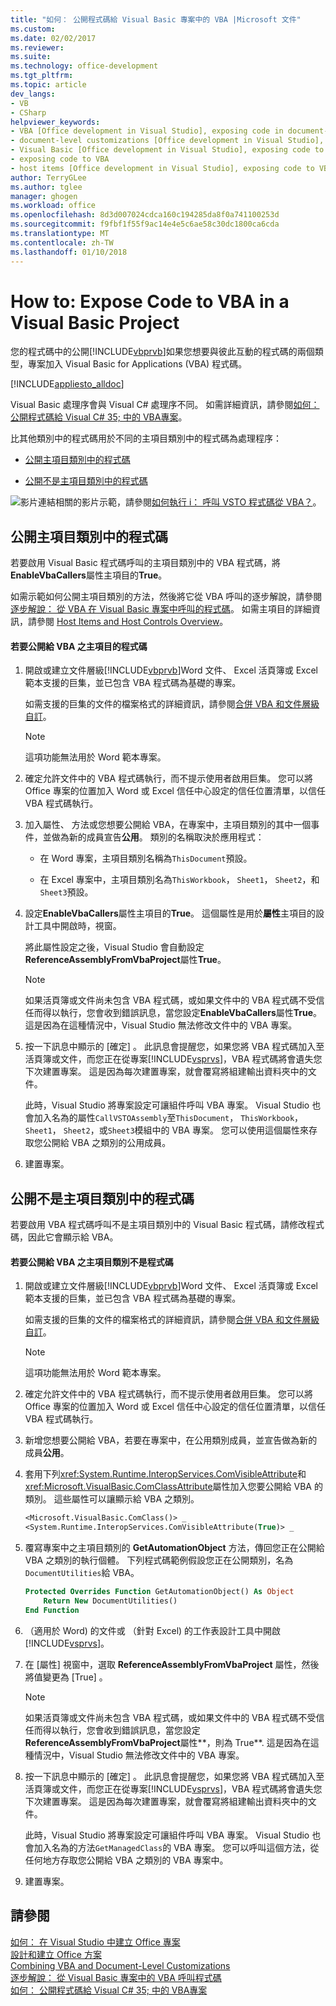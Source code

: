 ```yaml
---
title: "如何： 公開程式碼給 Visual Basic 專案中的 VBA |Microsoft 文件"
ms.custom: 
ms.date: 02/02/2017
ms.reviewer: 
ms.suite: 
ms.technology: office-development
ms.tgt_pltfrm: 
ms.topic: article
dev_langs:
- VB
- CSharp
helpviewer_keywords:
- VBA [Office development in Visual Studio], exposing code in document-level customizations
- document-level customizations [Office development in Visual Studio], exposing code
- Visual Basic [Office development in Visual Studio], exposing code to VBA
- exposing code to VBA
- host items [Office development in Visual Studio], exposing code to VBA
author: TerryGLee
ms.author: tglee
manager: ghogen
ms.workload: office
ms.openlocfilehash: 8d3d007024cdca160c194285da8f0a741100253d
ms.sourcegitcommit: f9fbf1f55f9ac14e4e5c6ae58c30dc1800ca6cda
ms.translationtype: MT
ms.contentlocale: zh-TW
ms.lasthandoff: 01/10/2018
---
```

# <a name="how-to-expose-code-to-vba-in-a-visual-basic-project"></a>How to: Expose Code to VBA in a Visual Basic Project
  您的程式碼中的公開[!INCLUDE[vbprvb](../sharepoint/includes/vbprvb-md.md)]如果您想要與彼此互動的程式碼的兩個類型，專案加入 Visual Basic for Applications (VBA) 程式碼。  
  
 [!INCLUDE[appliesto_alldoc](../vsto/includes/appliesto-alldoc-md.md)]  
  
 Visual Basic 處理序會與 Visual C# 處理序不同。 如需詳細資訊，請參閱[如何： 公開程式碼給 Visual C# 35; 中的 VBA專案](../vsto/how-to-expose-code-to-vba-in-a-visual-csharp-project.md)。  
  
 比其他類別中的程式碼用於不同的主項目類別中的程式碼為處理程序：  
  
-   [公開主項目類別中的程式碼](#HostItemCode)  
  
-   [公開不是主項目類別中的程式碼](#NonHostItem)  
  
 ![影片連結](../vsto/media/playvideo.gif "影片連結")相關的影片示範，請參閱[如何執行 i： 呼叫 VSTO 程式碼從 VBA？](http://go.microsoft.com/fwlink/?LinkId=136757)。  
  
##  <a name="HostItemCode"></a>公開主項目類別中的程式碼  
 若要啟用 Visual Basic 程式碼呼叫的主項目類別中的 VBA 程式碼，將**EnableVbaCallers**屬性主項目的**True**。  
  
 如需示範如何公開主項目類別的方法，然後將它從 VBA 呼叫的逐步解說，請參閱[逐步解說： 從 VBA 在 Visual Basic 專案中呼叫的程式碼](../vsto/walkthrough-calling-code-from-vba-in-a-visual-basic-project.md)。 如需主項目的詳細資訊，請參閱 [Host Items and Host Controls Overview](../vsto/host-items-and-host-controls-overview.md)。  
  
#### <a name="to-expose-code-in-a-host-item-to-vba"></a>若要公開給 VBA 之主項目的程式碼  
  
1.  開啟或建立文件層級[!INCLUDE[vbprvb](../sharepoint/includes/vbprvb-md.md)]Word 文件、 Excel 活頁簿或 Excel 範本支援的巨集，並已包含 VBA 程式碼為基礎的專案。  
  
     如需支援的巨集的文件的檔案格式的詳細資訊，請參閱[合併 VBA 和文件層級自訂](../vsto/combining-vba-and-document-level-customizations.md)。  
  
    > [!NOTE]  
    >  這項功能無法用於 Word 範本專案。  
  
2.  確定允許文件中的 VBA 程式碼執行，而不提示使用者啟用巨集。 您可以將 Office 專案的位置加入 Word 或 Excel 信任中心設定的信任位置清單，以信任 VBA 程式碼執行。  
  
3.  加入屬性、 方法或您想要公開給 VBA，在專案中，主項目類別的其中一個事件，並做為新的成員宣告**公用**。 類別的名稱取決於應用程式：  
  
    -   在 Word 專案，主項目類別名稱為`ThisDocument`預設。  
  
    -   在 Excel 專案中，主項目類別名為`ThisWorkbook`， `Sheet1`， `Sheet2`，和`Sheet3`預設。  
  
4.  設定**EnableVbaCallers**屬性主項目的**True**。 這個屬性是用於**屬性**主項目的設計工具中開啟時，視窗。  
  
     將此屬性設定之後，Visual Studio 會自動設定**ReferenceAssemblyFromVbaProject**屬性**True**。  
  
    > [!NOTE]  
    >  如果活頁簿或文件尚未包含 VBA 程式碼，或如果文件中的 VBA 程式碼不受信任而得以執行，您會收到錯誤訊息，當您設定**EnableVbaCallers**屬性**True**。 這是因為在這種情況中，Visual Studio 無法修改文件中的 VBA 專案。  
  
5.  按一下訊息中顯示的 [確定]  。 此訊息會提醒您，如果您將 VBA 程式碼加入至活頁簿或文件，而您正在從專案[!INCLUDE[vsprvs](../sharepoint/includes/vsprvs-md.md)]，VBA 程式碼將會遺失您下次建置專案。 這是因為每次建置專案，就會覆寫將組建輸出資料夾中的文件。  
  
     此時，Visual Studio 將專案設定可讓組件呼叫 VBA 專案。 Visual Studio 也會加入名為的屬性`CallVSTOAssembly`至`ThisDocument`， `ThisWorkbook`， `Sheet1`， `Sheet2`，或`Sheet3`模組中的 VBA 專案。 您可以使用這個屬性來存取您公開給 VBA 之類別的公用成員。  
  
6.  建置專案。  
  
##  <a name="NonHostItem"></a>公開不是主項目類別中的程式碼  
 若要啟用 VBA 程式碼呼叫不是主項目類別中的 Visual Basic 程式碼，請修改程式碼，因此它會顯示給 VBA。  
  
#### <a name="to-expose-code-that-is-not-in-a-host-item-class-to-vba"></a>若要公開給 VBA 之主項目類別不是程式碼  
  
1.  開啟或建立文件層級[!INCLUDE[vbprvb](../sharepoint/includes/vbprvb-md.md)]Word 文件、 Excel 活頁簿或 Excel 範本支援的巨集，並已包含 VBA 程式碼為基礎的專案。  
  
     如需支援的巨集的文件的檔案格式的詳細資訊，請參閱[合併 VBA 和文件層級自訂](../vsto/combining-vba-and-document-level-customizations.md)。  
  
    > [!NOTE]  
    >  這項功能無法用於 Word 範本專案。  
  
2.  確定允許文件中的 VBA 程式碼執行，而不提示使用者啟用巨集。 您可以將 Office 專案的位置加入 Word 或 Excel 信任中心設定的信任位置清單，以信任 VBA 程式碼執行。  
  
3.  新增您想要公開給 VBA，若要在專案中，在公用類別成員，並宣告做為新的成員**公用**。  
  
4.  套用下列<xref:System.Runtime.InteropServices.ComVisibleAttribute>和<xref:Microsoft.VisualBasic.ComClassAttribute>屬性加入您要公開給 VBA 的類別。 這些屬性可以讓顯示給 VBA 之類別。  
  
    ```vb  
    <Microsoft.VisualBasic.ComClass()> _  
    <System.Runtime.InteropServices.ComVisibleAttribute(True)> _  
    ```  
  
5.  覆寫專案中之主項目類別的 **GetAutomationObject** 方法，傳回您正在公開給 VBA 之類別的執行個體。 下列程式碼範例假設您正在公開類別，名為`DocumentUtilities`給 VBA。  
  
    ```vb  
    Protected Overrides Function GetAutomationObject() As Object  
        Return New DocumentUtilities()  
    End Function  
    ```  
  
6.  （適用於 Word) 的文件或 （針對 Excel) 的工作表設計工具中開啟[!INCLUDE[vsprvs](../sharepoint/includes/vsprvs-md.md)]。  
  
7.  在 [屬性]  視窗中，選取 **ReferenceAssemblyFromVbaProject** 屬性，然後將值變更為 [True] 。  
  
    > [!NOTE]  
    >  如果活頁簿或文件尚未包含 VBA 程式碼，或如果文件中的 VBA 程式碼不受信任而得以執行，您會收到錯誤訊息，當您設定**ReferenceAssemblyFromVbaProject**屬性**，則為 True**. 這是因為在這種情況中，Visual Studio 無法修改文件中的 VBA 專案。  
  
8.  按一下訊息中顯示的 [確定]  。 此訊息會提醒您，如果您將 VBA 程式碼加入至活頁簿或文件，而您正在從專案[!INCLUDE[vsprvs](../sharepoint/includes/vsprvs-md.md)]，VBA 程式碼將會遺失您下次建置專案。 這是因為每次建置專案，就會覆寫將組建輸出資料夾中的文件。  
  
     此時，Visual Studio 將專案設定可讓組件呼叫 VBA 專案。 Visual Studio 也會加入名為的方法`GetManagedClass`的 VBA 專案。 您可以呼叫這個方法，從任何地方存取您公開給 VBA 之類別的 VBA 專案中。  
  
9. 建置專案。  
  
## <a name="see-also"></a>請參閱  
 [如何： 在 Visual Studio 中建立 Office 專案](../vsto/how-to-create-office-projects-in-visual-studio.md)   
 [設計和建立 Office 方案](../vsto/designing-and-creating-office-solutions.md)   
 [Combining VBA and Document-Level Customizations](../vsto/combining-vba-and-document-level-customizations.md)   
 [逐步解說： 從 Visual Basic 專案中的 VBA 呼叫程式碼](../vsto/walkthrough-calling-code-from-vba-in-a-visual-basic-project.md)   
 [如何： 公開程式碼給 Visual C# 35; 中的 VBA專案](../vsto/how-to-expose-code-to-vba-in-a-visual-csharp-project.md)  
  
  